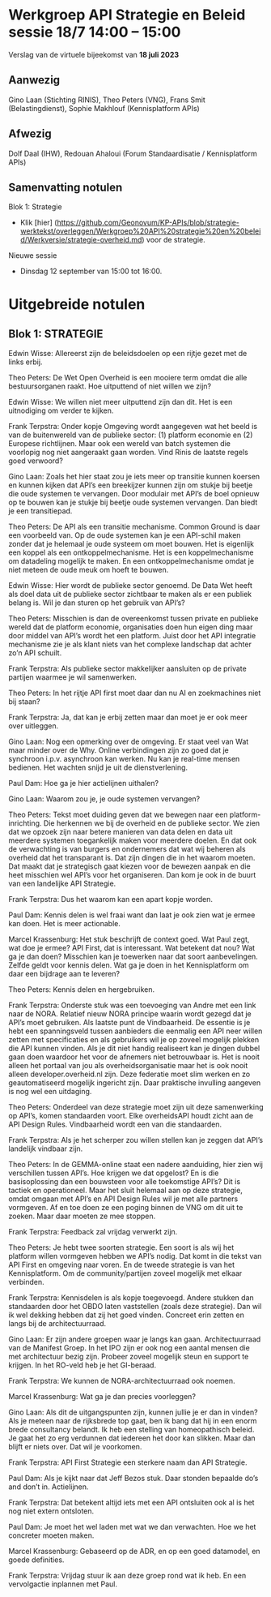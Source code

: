 # Werkgroep API Strategie en Beleid  sessie 18/7 14:00 – 15:00
Verslag van de virtuele bijeekomst van **18 juli 2023**

## Aanwezig
Gino Laan (Stichting RINIS), Theo Peters (VNG), Frans Smit (Belastingdienst), Sophie Makhlouf (Kennisplatform APIs) 

## Afwezig
Dolf Daal (IHW), Redouan Ahaloui (Forum Standaardisatie / Kennisplatform APIs)

## Samenvatting notulen

Blok 1: Strategie
-	Klik [hier] (https://github.com/Geonovum/KP-APIs/blob/strategie-werktekst/overleggen/Werkgroep%20API%20strategie%20en%20beleid/Werkversie/strategie-overheid.md) voor de strategie. 

Nieuwe sessie
-	Dinsdag 12 september van 15:00 tot 16:00.


# Uitgebreide notulen

## Blok 1: STRATEGIE

Edwin Wisse: Allereerst zijn de beleidsdoelen op een rijtje gezet met de links erbij. 

Theo Peters: De Wet Open Overheid is een mooiere term omdat die alle bestuursorganen raakt. Hoe uitputtend of niet willen we zijn?

Edwin Wisse: We willen niet meer uitputtend zijn dan dit. Het is een uitnodiging om verder te kijken. 

Frank Terpstra: Onder kopje Omgeving wordt aangegeven wat het beeld is van de buitenwereld van de publieke sector: (1) platform economie en (2) Europese richtlijnen. Maar ook een wereld van batch systemen die voorlopig nog niet aangeraakt gaan worden. Vind Rinis de laatste regels goed verwoord?

Gino Laan: Zoals het hier staat zou je iets meer op transitie kunnen koersen en kunnen kijken dat API’s een breekijzer kunnen zijn om stukje bij beetje die oude systemen te vervangen. Door modulair met API’s de boel opnieuw op te bouwen kan je stukje bij beetje oude systemen vervangen. Dan biedt je een transitiepad. 

Theo Peters: De API als een transitie mechanisme. Common Ground is daar een voorbeeld van. Op de oude systemen kan je een API-schil maken zonder dat je helemaal je oude systeem om moet bouwen. Het is eigenlijk een koppel als een ontkoppelmechanisme. Het is een koppelmechanisme om datadeling mogelijk te maken. En een ontkoppelmechanisme omdat je niet meteen de oude meuk om hoeft te bouwen. 

Edwin Wisse: Hier wordt de publieke sector genoemd. De Data Wet heeft als doel data uit de publieke sector zichtbaar te maken als er een publiek belang is. Wil je dan sturen op het gebruik van API’s?

Theo Peters: Misschien is dan de overeenkomst tussen private en publieke wereld dat de platform economie, organisaties doen hun eigen ding maar door middel van API’s wordt het een platform. Juist door het API integratie mechanisme zie je als klant niets van het complexe landschap dat achter zo’n API schuilt. 

Frank Terpstra: Als publieke sector makkelijker aansluiten op de private partijen waarmee je wil samenwerken. 

Theo Peters: In het rijtje API first moet daar dan nu AI en zoekmachines niet bij staan?

Frank Terpstra: Ja, dat kan je erbij zetten maar dan moet je er ook meer over uitleggen. 

Gino Laan: Nog een opmerking over de omgeving. Er staat veel van Wat maar minder over de Why. Online verbindingen zijn zo goed dat je synchroon i.p.v. asynchroon kan werken. Nu kan je real-time mensen bedienen. Het wachten snijd je uit de dienstverlening. 

Paul Dam: Hoe ga je hier actielijnen uithalen? 

Gino Laan: Waarom zou je, je oude systemen vervangen?

Theo Peters: Tekst moet duiding geven dat we bewegen naar een platform-inrichting. Die herkennen we bij de overheid en de publieke sector. We zien dat we opzoek zijn naar betere manieren van data delen en data uit meerdere systemen toegankelijk maken voor meerdere doelen. En dat ook de verwachting is van burgers en ondernemers dat wat wij beheren als overheid dat het transparant is. Dat zijn dingen die in het waarom moeten. Dat maakt dat je strategisch gaat kiezen voor de bewezen aanpak en die heet misschien wel API’s voor het organiseren.  Dan kom je ook in de buurt van een landelijke API Strategie. 

Frank Terpstra: Dus het waarom kan een apart kopje worden. 

Paul Dam: Kennis delen is wel fraai want dan laat je ook zien wat je ermee kan doen. Het is meer actionable. 

Marcel Krassenburg: Het stuk beschrijft de context goed. Wat Paul zegt, wat doe je ermee? API First, dat is interessant. Wat betekent dat nou? Wat ga je dan doen? Misschien kan je toewerken naar dat soort aanbevelingen. Zelfde geldt voor kennis delen. Wat ga je doen in het Kennisplatform om daar een bijdrage aan te leveren?

Theo Peters: Kennis delen en hergebruiken. 

Frank Terpstra: Onderste stuk was een toevoeging van Andre met een link naar de NORA. Relatief nieuw NORA principe waarin wordt gezegd dat je API’s moet gebruiken. Als laatste punt de Vindbaarheid. De essentie is je hebt een spanningsveld tussen aanbieders die eenmalig een API neer willen zetten met specificaties en als gebruikers wil je op zoveel mogelijk plekken die API kunnen vinden. Als je dit niet handig realiseert kan je dingen dubbel gaan doen waardoor het voor de afnemers niet betrouwbaar is. Het is nooit alleen het portaal van jou als overheidsorganisatie maar het is ook nooit alleen developer.overheid.nl zijn. Deze federatie moet slim werken en zo geautomatiseerd mogelijk ingericht zijn. Daar praktische invulling aangeven is nog wel een uitdaging. 

Theo Peters: Onderdeel van deze strategie moet zijn uit deze samenwerking op API’s, komen standaarden voort. Elke overheidsAPI houdt zicht aan de API Design Rules. Vindbaarheid wordt een van die standaarden.  

Frank Terpstra: Als je het scherper zou willen stellen kan je zeggen dat API’s landelijk vindbaar zijn. 

Theo Peters: In de GEMMA-online staat een nadere aanduiding, hier zien wij verschillen tussen API’s. Hoe krijgen we dat opgelost? En is die basisoplossing dan een bouwsteen voor alle toekomstige API’s? Dit is tactiek en operationeel. Maar het sluit helemaal aan op deze strategie, omdat omgaan met API’s en API Design Rules wil je met alle partners vormgeven. Af en toe doen ze een poging binnen de VNG om dit uit te zoeken. Maar daar moeten ze mee stoppen. 

Frank Terpstra: Feedback zal vrijdag verwerkt zijn.

Theo Peters: Je hebt twee soorten strategie. Een soort is als wij het platform willen vormgeven hebben we API’s nodig. Dat komt in die tekst van API First en omgeving naar voren. En de tweede strategie is van het Kennisplatform. Om de community/partijen zoveel mogelijk met elkaar verbinden.

Frank Terpstra: Kennisdelen is als kopje toegevoegd. Andere stukken dan standaarden door het OBDO laten vaststellen (zoals deze strategie). Dan wil ik wel dekking hebben dat zij het goed vinden. Concreet erin zetten en langs bij de architectuurraad. 

Gino Laan: Er zijn andere groepen waar je langs kan gaan. Architectuurraad van de Manifest Groep. In het IPO zijn er ook nog een aantal mensen die met architectuur bezig zijn. Probeer zoveel mogelijk steun en support te krijgen. In het RO-veld heb je het GI-beraad. 

Frank Terpstra: We kunnen de NORA-architectuurraad ook noemen. 

Marcel Krassenburg: Wat ga je dan precies voorleggen?

Gino Laan: Als dit de uitgangspunten zijn, kunnen jullie je er dan in vinden? Als je meteen naar de rijksbrede top gaat, ben ik bang dat hij in een enorm brede consultancy belandt. Ik heb een stelling van homeopathisch beleid. Je gaat het zo erg verdunnen dat iedereen het door kan slikken. Maar dan blijft er niets over. Dat wil je voorkomen.  

Frank Terpstra: API First Strategie een sterkere naam dan API Strategie. 

Paul Dam: Als je kijkt naar dat Jeff Bezos stuk. Daar stonden bepaalde do’s and don’t in. Actielijnen. 

Frank Terpstra: Dat betekent altijd iets met een API ontsluiten ook al is het nog niet extern ontsloten.

Paul Dam: Je moet het wel laden met wat we dan verwachten. Hoe we het concreter moeten maken. 

Marcel Krassenburg: Gebaseerd op de ADR, en op een goed datamodel, en goede definities. 

Frank Terpstra: Vrijdag stuur ik aan deze groep rond wat ik heb. En een vervolgactie inplannen met Paul.
